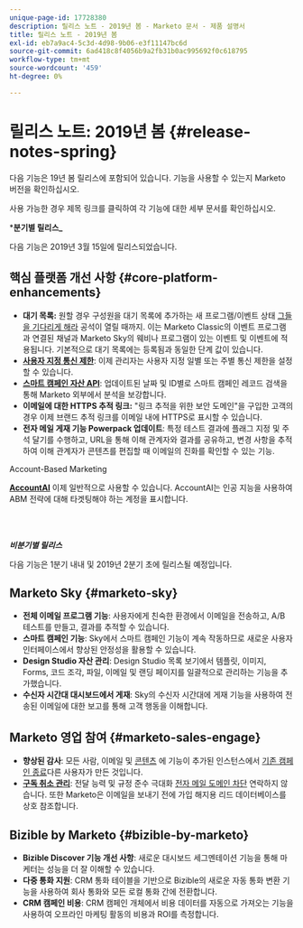 ```yaml
---
unique-page-id: 17728380
description: 릴리스 노트 - 2019년 봄 - Marketo 문서 - 제품 설명서
title: 릴리스 노트 - 2019년 봄
exl-id: eb7a9ac4-5c3d-4d98-9b06-e3f11147bc6d
source-git-commit: 6ad418c8f4056b9a2fb31b0ac995692f0c618795
workflow-type: tm+mt
source-wordcount: '459'
ht-degree: 0%

---
```


# 릴리스 노트: 2019년 봄 {#release-notes-spring}

다음 기능은 19년 봄 릴리스에 포함되어 있습니다. 기능을 사용할 수 있는지 Marketo 버전을 확인하십시오.

사용 가능한 경우 제목 링크를 클릭하여 각 기능에 대한 세부 문서를 확인하십시오.

***분기별 릴리스_**

다음 기능은 2019년 3월 15일에 릴리스되었습니다.

## 핵심 플랫폼 개선 사항 {#core-platform-enhancements}

* **대기 목록:** 원할 경우 구성원을 대기 목록에 추가하는 새 프로그램/이벤트 상태 [그들을 기다리게 해라](/help/marketo/product-docs/core-marketo-concepts/smart-campaigns/program-flow-actions/change-program-status.md) 공석이 열릴 때까지. 이는 Marketo Classic의 이벤트 프로그램과 연결된 채널과 Marketo Sky의 웨비나 프로그램이 있는 이벤트 및 이벤트에 적용됩니다. 기본적으로 대기 목록에는 등록됨과 동일한 단계 값이 있습니다.
* **[사용자 지정 통신 제한](/help/marketo/product-docs/administration/email-setup/enable-communication-limits.md)**: 이제 관리자는 사용자 지정 일별 또는 주별 통신 제한을 설정할 수 있습니다.
* **[스마트 캠페인 자산 API](https://developers.marketo.com/rest-api/assets/smart-campaigns/)**: 업데이트된 날짜 및 ID별로 스마트 캠페인 레코드 검색을 통해 Marketo 외부에서 분석을 보강합니다.
* **이메일에 대한 HTTPS 추적 링크:** &quot;링크 추적을 위한 보안 도메인&quot;을 구입한 고객의 경우 이제 브랜드 추적 링크를 이메일 내에 HTTPS로 표시할 수 있습니다.
* **전자 메일 게재 기능 Powerpack 업데이트**: 특정 테스트 결과에 플래그 지정 및 주석 달기를 수행하고, URL을 통해 이해 관계자와 결과를 공유하고, 변경 사항을 추적하여 이해 관계자가 콘텐츠를 편집할 때 이메일의 진화를 확인할 수 있는 기능.

Account-Based Marketing

**[AccountAI](/help/marketo/product-docs/target-account-management/account-profiling/account-profiling-ranking-and-tuning.md)** 이제 일반적으로 사용할 수 있습니다. AccountAI는 인공 지능을 사용하여 ABM 전략에 대해 타겟팅해야 하는 계정을 표시합니다.

<br> 

**_비분기별 릴리스_**

다음 기능은 1분기 내내 및 2019년 2분기 초에 릴리스될 예정입니다.

## Marketo Sky {#marketo-sky}

* **전체 이메일 프로그램 기능**: 사용자에게 친숙한 환경에서 이메일을 전송하고, A/B 테스트를 만들고, 결과를 추적할 수 있습니다.
* **스마트 캠페인 기능**: Sky에서 스마트 캠페인 기능이 계속 작동하므로 새로운 사용자 인터페이스에서 향상된 안정성을 활용할 수 있습니다.
* **Design Studio 자산 관리**: Design Studio 목록 보기에서 템플릿, 이미지, Forms, 코드 조각, 파일, 이메일 및 랜딩 페이지를 일괄적으로 관리하는 기능을 추가했습니다.
* **수신자 시간대 대시보드에서 게재**: Sky의 수신자 시간대에 게재 기능을 사용하여 전송된 이메일에 대한 보고를 통해 고객 행동을 이해합니다.

## Marketo 영업 참여 {#marketo-sales-engage}

* **향상된 감사**: 모든 사람, 이메일 및 [콘텐츠](/help/marketo/product-docs/marketo-sales-connect/templates/view-template-list-as-another-user.md) 에 기능이 추가된 인스턴스에서 [기존 캠페인 종료](/help/marketo/product-docs/marketo-sales-connect/campaigns/view-campaigns-list-as-another-user.md)다른 사용자가 만든 것입니다.
* **[구독 취소 관리](/help/marketo/product-docs/marketo-sales-connect/email/unsubscribes/marketo-unsubscribe-check.md)**: 전달 능력 및 규정 준수 극대화 [전자 메일 도메인 차단](/help/marketo/product-docs/marketo-sales-connect/admin/blocked-domains.md) 연락하지 않습니다. 또한 Marketo은 이메일을 보내기 전에 가입 해지용 리드 데이터베이스를 상호 참조합니다.

## Bizible by Marketo {#bizible-by-marketo}

* **Bizible Discover 기능 개선 사항**: 새로운 대시보드 세그멘테이션 기능을 통해 마케터는 성능을 더 잘 이해할 수 있습니다.
* **다중 통화 지원**: CRM 통화 테이블을 기반으로 Bizible의 새로운 자동 통화 변환 기능을 사용하여 회사 통화와 모든 로컬 통화 간에 전환합니다.
* **CRM 캠페인 비용**: CRM 캠페인 개체에서 비용 데이터를 자동으로 가져오는 기능을 사용하여 오프라인 마케팅 활동의 비용과 ROI를 측정합니다.
